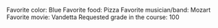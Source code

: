 Favorite color: Blue 
Favorite food: Pizza
Favorite musician/band: Mozart 
Favorite movie: Vandetta
Requested grade in the course: 100 
